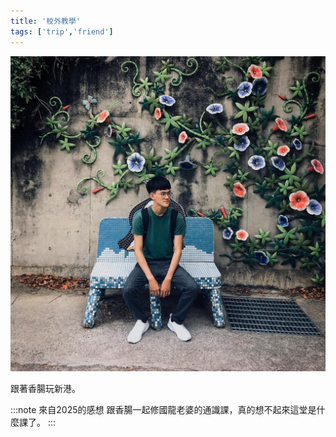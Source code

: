 ```yaml
---
title: '校外教學'
tags: ['trip','friend']
---
```

![img](./img_ig/201811/001.jpg)

跟著香腸玩新港。

:::note 來自2025的感想
跟香腸一起修國龍老婆的通識課，真的想不起來這堂是什麼課了。
:::